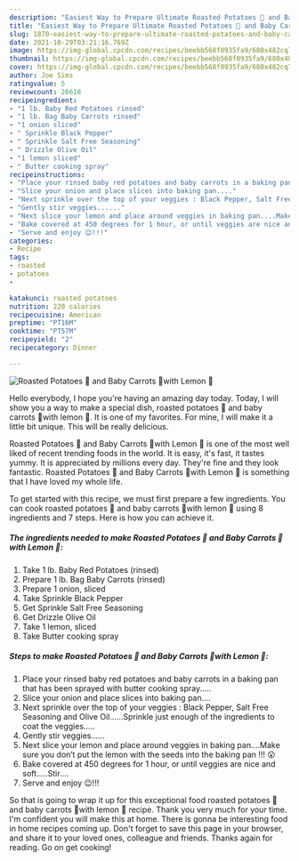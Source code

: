 ```yaml
---
description: "Easiest Way to Prepare Ultimate Roasted Potatoes 🥔 and Baby Carrots 🥕with Lemon 🍋"
title: "Easiest Way to Prepare Ultimate Roasted Potatoes 🥔 and Baby Carrots 🥕with Lemon 🍋"
slug: 1870-easiest-way-to-prepare-ultimate-roasted-potatoes-and-baby-carrots-with-lemon
date: 2021-10-29T03:21:16.769Z
image: https://img-global.cpcdn.com/recipes/beebb568f0935fa9/680x482cq70/roasted-potatoes-and-baby-carrots-with-lemon-recipe-main-photo.jpg
thumbnail: https://img-global.cpcdn.com/recipes/beebb568f0935fa9/680x482cq70/roasted-potatoes-and-baby-carrots-with-lemon-recipe-main-photo.jpg
cover: https://img-global.cpcdn.com/recipes/beebb568f0935fa9/680x482cq70/roasted-potatoes-and-baby-carrots-with-lemon-recipe-main-photo.jpg
author: Joe Sims
ratingvalue: 5
reviewcount: 26618
recipeingredient:
- "1 lb. Baby Red Potatoes rinsed"
- "1 lb. Bag Baby Carrots rinsed"
- "1 onion sliced"
- " Sprinkle Black Pepper"
- " Sprinkle Salt Free Seasoning"
- " Drizzle Olive Oil"
- "1 lemon sliced"
- " Butter cooking spray"
recipeinstructions:
- "Place your rinsed baby red potatoes and baby carrots in a baking pan that has been sprayed with butter cooking spray....."
- "Slice your onion and place slices into baking pan...."
- "Next sprinkle over the top of your veggies : Black Pepper, Salt Free Seasoning and Olive Oil......Sprinkle just enough of the ingredients to coat the veggies....."
- "Gently stir veggies......"
- "Next slice your lemon and place around veggies in baking pan....Make sure you don’t put the lemon with the seeds into the baking pan !!! 😮"
- "Bake covered at 450 degrees for 1 hour, or until veggies are nice and soft.....Stir...."
- "Serve and enjoy 😉!!!"
categories:
- Recipe
tags:
- roasted
- potatoes
- 

katakunci: roasted potatoes  
nutrition: 220 calories
recipecuisine: American
preptime: "PT16M"
cooktime: "PT57M"
recipeyield: "2"
recipecategory: Dinner

---
```



![Roasted Potatoes 🥔 and Baby Carrots 🥕with Lemon 🍋](https://img-global.cpcdn.com/recipes/beebb568f0935fa9/680x482cq70/roasted-potatoes-and-baby-carrots-with-lemon-recipe-main-photo.jpg)

Hello everybody, I hope you're having an amazing day today. Today, I will show you a way to make a special dish, roasted potatoes 🥔 and baby carrots 🥕with lemon 🍋. It is one of my favorites. For mine, I will make it a little bit unique. This will be really delicious.



Roasted Potatoes 🥔 and Baby Carrots 🥕with Lemon 🍋 is one of the most well liked of recent trending foods in the world. It is easy, it's fast, it tastes yummy. It is appreciated by millions every day. They're fine and they look fantastic. Roasted Potatoes 🥔 and Baby Carrots 🥕with Lemon 🍋 is something that I have loved my whole life.


To get started with this recipe, we must first prepare a few ingredients. You can cook roasted potatoes 🥔 and baby carrots 🥕with lemon 🍋 using 8 ingredients and 7 steps. Here is how you can achieve it.

<!--inarticleads1-->

##### The ingredients needed to make Roasted Potatoes 🥔 and Baby Carrots 🥕with Lemon 🍋:

1. Take 1 lb. Baby Red Potatoes (rinsed)
1. Prepare 1 lb. Bag Baby Carrots (rinsed)
1. Prepare 1 onion, sliced
1. Take  Sprinkle Black Pepper
1. Get  Sprinkle Salt Free Seasoning
1. Get  Drizzle Olive Oil
1. Take 1 lemon, sliced
1. Take  Butter cooking spray




<!--inarticleads2-->

##### Steps to make Roasted Potatoes 🥔 and Baby Carrots 🥕with Lemon 🍋:

1. Place your rinsed baby red potatoes and baby carrots in a baking pan that has been sprayed with butter cooking spray.....
1. Slice your onion and place slices into baking pan....
1. Next sprinkle over the top of your veggies : Black Pepper, Salt Free Seasoning and Olive Oil......Sprinkle just enough of the ingredients to coat the veggies.....
1. Gently stir veggies......
1. Next slice your lemon and place around veggies in baking pan....Make sure you don’t put the lemon with the seeds into the baking pan !!! 😮
1. Bake covered at 450 degrees for 1 hour, or until veggies are nice and soft.....Stir....
1. Serve and enjoy 😉!!!




So that is going to wrap it up for this exceptional food roasted potatoes 🥔 and baby carrots 🥕with lemon 🍋 recipe. Thank you very much for your time. I'm confident you will make this at home. There is gonna be interesting food in home recipes coming up. Don't forget to save this page in your browser, and share it to your loved ones, colleague and friends. Thanks again for reading. Go on get cooking!
